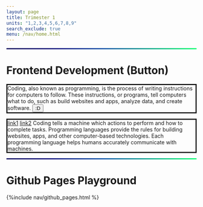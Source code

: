 ```yaml
---
layout: page
title: Trimester 1
units: "1,2,3,4,5,6,7,8,9"
search_exclude: true
menu: /nav/home.html
---
```

<!-- tri2.md has the border info and the old frontend development (button code) -->
<!-- GRADIENT LINE -->
<html>
<hr class="gradient">
</html>
<style>
hr.gradient {
  height: 3px;
  border: none;
  border-radius: 6px;
  background: linear-gradient(
    90deg,
    rgba(13, 8, 96, 1) 0%,
    rgba(9, 9, 121, 1) 21%,
    rgba(6, 84, 170, 1) 51%,
    rgba(0, 255, 113, 1) 100%
  );
}
</style>

# Frontend Development (Button)
<html>
<head>
<style>
p.solid {border-style: solid;}
</style>
</head>

<body>
<p class="solid">
Coding, also known as programming, is the process of writing instructions for computers to follow. These instructions, or programs, tell computers what to do, such as build websites and apps, analyze data, and create software. 
<button onclick="myFunction()">:D</button>

<p id="demo"></p>

<script>
function myFunction() {
  document.getElementById("demo").innerHTML = "D:";
}
</script>
</p>
</body>

<body>
<p class="solid">
    <a href="https://miro.medium.com/v2/resize:fit:1400/0*7VyEZgzwUhQMeBqb">link1</a>
    <a href="https://media.licdn.com/dms/image/D4D12AQF6mW4EuB-99Q/article-cover_image-shrink_720_1280/0/1692951785182?e=2147483647&v=beta&t=I6_1-aBTAg0fihJHret-C4hRNuffBu8JyrqKfXsm74w">link2</a>
    Coding tells a machine which actions to perform and how to complete tasks. Programming languages provide the rules for building websites, apps, and other computer-based technologies. Each programming language helps humans accurately communicate with machines.
</p>
</body>
</html>

<!-- GRADIENT LINE -->
<html>
<hr class="gradient">
</html>

<style>
hr.gradient {
  height: 3px;
  border: none;
  border-radius: 6px;
  background: linear-gradient(
    90deg,
    rgba(13, 8, 96, 1) 0%,
    rgba(9, 9, 121, 1) 21%,
    rgba(6, 84, 170, 1) 51%,
    rgba(0, 255, 113, 1) 100%
  );
}
</style>

<p> </p>

# Github Pages Playground
<!-- <p>Make a copy of the Github Pages Notebook folder, then create a nav/github_pages.html, then link it to an md file</p> -->

{%include nav/github_pages.html %} 